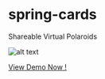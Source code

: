 # spring-cards
Shareable Virtual Polaroids

![alt text](https://res.cloudinary.com/yosuam19/image/upload/v1605702382/polaroid/polaroids_kylmue.gif)

[View Demo Now !](https://mypolaroids.netlify.app/)
